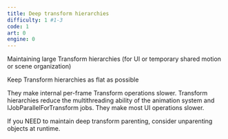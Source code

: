 ```yaml
---
title: Deep transform hierarchies
difficulty: 1 #1-3
code: 1
art: 0
engine: 0
---
```

<!--instead-of-->
Maintaining large Transform hierarchies (for UI or temporary shared motion or scene organization)
<!--try-->
Keep Transform hierarchies as flat as possible
<!--because-->
They make internal per-frame Transform operations slower. Transform hierarchies reduce the multithreading ability of the animation system and IJobParallelForTransform jobs. They make most UI operations slower.

If you NEED to maintain deep transform parenting, consider unparenting objects at runtime.